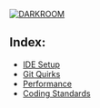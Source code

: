 [![DARKROOM](https://assets.studiofreight.com/darkroom/header.png)](https://github.com/studio-freight/darkroom)

## Index:

- [IDE Setup](https://github.com/studio-freight/darkroom/blob/main/IDE-setup.md)
- [Git Quirks](https://github.com/studio-freight/darkroom/blob/main/git-quirks.md)
- [Performance](https://github.com/studio-freight/darkroom/blob/main/performance.md)
- [Coding Standards](https://github.com/studio-freight/darkroom/blob/main/coding-standards.md)

